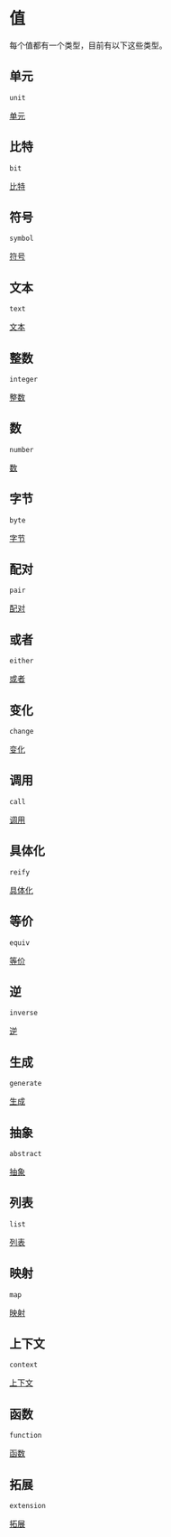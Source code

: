 # 值

每个值都有一个类型，目前有以下这些类型。

## 单元

`unit`

[单元](./值/单元.md)

## 比特

`bit`

[比特](./值/比特.md)

## 符号

`symbol`

[符号](./值/符号.md)

## 文本

`text`

[文本](./值/文本.md)

## 整数

`integer`

[整数](./值/整数.md)

## 数

`number`

[数](./值/数.md)

## 字节

`byte`

[字节](./值/字节.md)

## 配对

`pair`

[配对](./值/配对.md)

## 或者

`either`

[或者](./值/或者.md)

## 变化

`change`

[变化](./值/变化.md)

## 调用

`call`

[调用](./值/调用.md)

## 具体化

`reify`

[具体化](./值/具体化.md)

## 等价

`equiv`

[等价](./值/等价.md)

## 逆

`inverse`

[逆](./值/逆.md)

## 生成

`generate`

[生成](./值/生成.md)

## 抽象

`abstract`

[抽象](./值/抽象.md)

## 列表

`list`

[列表](./值/列表.md)

## 映射

`map`

[映射](./值/映射.md)

## 上下文

`context`

[上下文](./值/上下文.md)

## 函数

`function`

[函数](./值/函数.md)

## 拓展

`extension`

[拓展](./值/拓展.md)
